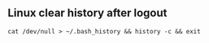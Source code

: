 ## Linux clear history after logout



```shell
cat /dev/null > ~/.bash_history && history -c && exit
```

